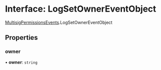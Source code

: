 # Interface: LogSetOwnerEventObject

[MultisigPermissionsEvents](../modules/MultisigPermissionsEvents.md).LogSetOwnerEventObject

## Properties

### owner

• **owner**: `string`
